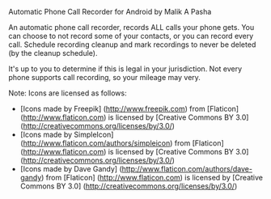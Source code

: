 Automatic Phone Call Recorder for Android by Malik A Pasha

An automatic phone call recorder, records ALL calls your phone gets. You can choose to not record some of your contacts, or you can record every call. Schedule
recording cleanup and mark recordings to never be deleted (by the cleanup schedule).

It's up to you to determine if this is legal in your jurisdiction. Not every phone supports call recording, so your mileage may very.

Note: Icons are licensed as follows:
* [Icons made by Freepik] (http://www.freepik.com) from [Flaticon] (http://www.flaticon.com) is licensed by [Creative Commons BY 3.0] (http://creativecommons.org/licenses/by/3.0/)
* [Icons made by SimpleIcon] (http://www.flaticon.com/authors/simpleicon) from [Flaticon] (http://www.flaticon.com) is licensed by [Creative Commons BY 3.0] (http://creativecommons.org/licenses/by/3.0/)
* [Icons made by Dave Gandy] (http://www.flaticon.com/authors/dave-gandy) from [Flaticon] (http://www.flaticon.com) is licensed by [Creative Commons BY 3.0] (http://creativecommons.org/licenses/by/3.0/)
